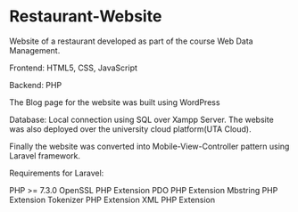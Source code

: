 # Restaurant-Website

Website of a restaurant developed as part of the course Web Data Management.

Frontend: HTML5, CSS, JavaScript

Backend: PHP

The Blog page for the website was built using WordPress

Database: Local connection using SQL over Xampp Server. The website was also deployed over the university cloud platform(UTA Cloud).

Finally the website was converted into Mobile-View-Controller pattern using Laravel framework.

Requirements for Laravel:

PHP >= 7.3.0
OpenSSL PHP Extension
PDO PHP Extension
Mbstring PHP Extension
Tokenizer PHP Extension
XML PHP Extension

